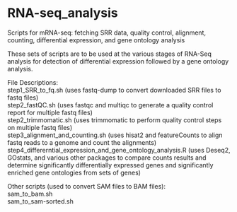 # RNA-seq_analysis
Scripts for mRNA-seq: fetching SRR data, quality control, alignment, counting, differential expression, and gene ontology analysis

These sets of scripts are to be used at the various stages of RNA-Seq analysis for detection of differential expression followed by a gene ontology analysis.

File Descriptions:<br/>
step1_SRR_to_fq.sh (uses fastq-dump to convert downloaded SRR files to fastq files)<br/>
step2_fastQC.sh (uses fastqc and multiqc to generate a quality control report for multiple fastq files)<br/>
step2_trimmomatic.sh (uses trimmomatic to perform quality control steps on multiple fastq files)<br/>
step3_alignment_and_counting.sh (uses hisat2 and featureCounts to align fastq reads to a genome and count the alignments)<br/>
step4_differerntial_expression_and_gene_ontology_analysis.R (uses Deseq2, GOstats, and various other packages to compare counts results and determine significantly differentially expressed genes and significantly enriched gene ontologies from sets of genes)<br/>

Other scripts (used to convert SAM files to BAM files):<br/>
sam_to_bam.sh<br/>
sam_to_sam-sorted.sh<br/>
